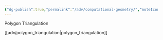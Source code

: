 ```yaml
---
{"dg-publish":true,"permalink":"/adv/computational-geometry/","noteIcon":""}
---
```



Polygon Triangulation

[[adv/polygon_triangulation\|polygon_triangulation]]